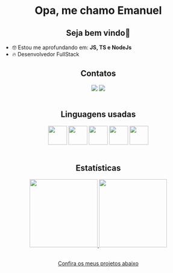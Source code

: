 <h1 align="center">Opa, me chamo Emanuel</h1>
<h2 align="center">Seja bem vindo👋</h2>

- 🤓 Estou me aprofundando em: <strong>JS, TS e NodeJs</strong>
- 🔥 Desenvolvedor FullStack

<h2 align="center">Contatos</h2>
<div align="center">
  <a href = "mailto:emanueljonatas28@gmail.com"><img loading="lazy" src="https://img.shields.io/badge/Gmail-D14836?style=for-the-badge&logo=gmail&logoColor=white" target="_blank"></a>
  <a href="https://www.linkedin.com/in/emanuel-jonatas-94b025306" target="_blank"><img loading="lazy" src="https://img.shields.io/badge/-LinkedIn-%230077B5?style=for-the-badge&logo=linkedin&logoColor=white" target="_blank"></a>   
</div>
<br>

<div align="center">
  <h2>Linguagens usadas</h2>
  <img src="https://cdn.jsdelivr.net/gh/devicons/devicon@latest/icons/python/python-original.svg" width="50"/>
  <img src="https://cdn.jsdelivr.net/gh/devicons/devicon@latest/icons/html5/html5-plain.svg" width="50"/>
  <img src="https://cdn.jsdelivr.net/gh/devicons/devicon@latest/icons/css3/css3-plain.svg" width="50"/>                 
  <img src="https://cdn.jsdelivr.net/gh/devicons/devicon@latest/icons/javascript/javascript-plain.svg" width="50"/>
  <img src="https://cdn.jsdelivr.net/gh/devicons/devicon@latest/icons/csharp/csharp-plain.svg" width="50"/>
</div>
<br>

<h2 align="center">Estatísticas</h2>
<div align="center">
<a href="https://github.com/EmanuelBatixta">
  <img loading="lazy" height="180em" src="https://github-readme-stats.vercel.app/api/top-langs/?username=EmanuelBatixta&layout=compact&langs_count=7&theme=dracula"/>
  <img loading="lazy" height="180em" src="https://github-readme-stats.vercel.app/api?username=EmanuelBatixta&show_icons=true&theme=dracula&include_all_commits=true&count_private=true"/>
</div>
<br>
<p align="center" color="gray">Confira os meus projetos abaixo<p>
